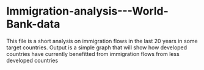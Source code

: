 # Immigration-analysis---World-Bank-data
This file is a short analysis on immigration flows in the last 20 years in some target countries.
Output is a simple graph that will show how developed countries have currently benefitted from immigration flows from less developed countries
